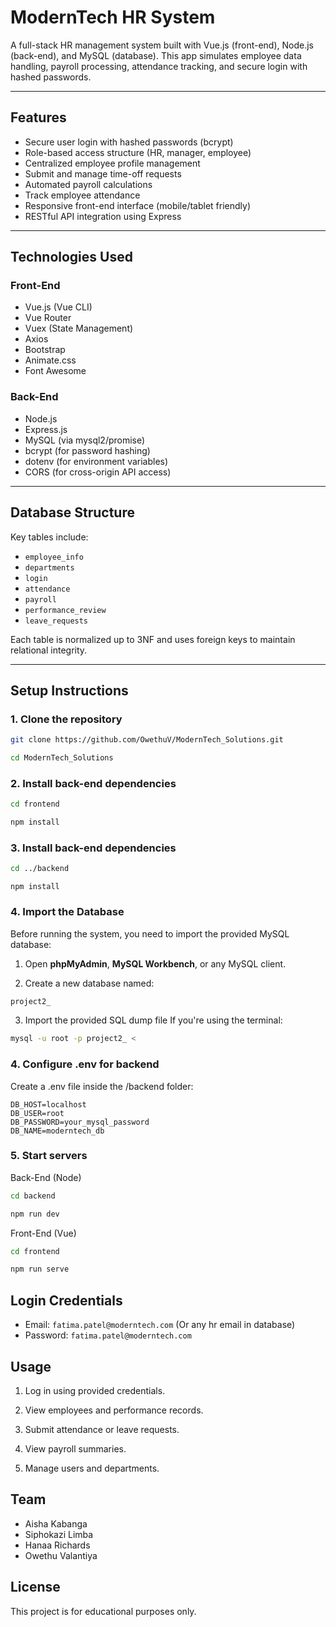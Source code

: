 # ModernTech HR System

A full-stack HR management system built with Vue.js (front-end), Node.js (back-end), and MySQL (database). This app simulates employee data handling, payroll processing, attendance tracking, and secure login with hashed passwords.

---

## Features

- Secure user login with hashed passwords (bcrypt)
- Role-based access structure (HR, manager, employee)
- Centralized employee profile management
- Submit and manage time-off requests
- Automated payroll calculations
- Track employee attendance
- Responsive front-end interface (mobile/tablet friendly)
- RESTful API integration using Express

---

## Technologies Used

### Front-End
- Vue.js (Vue CLI)
- Vue Router
- Vuex (State Management)
- Axios
- Bootstrap
- Animate.css
- Font Awesome

### Back-End
- Node.js
- Express.js
- MySQL (via mysql2/promise)
- bcrypt (for password hashing)
- dotenv (for environment variables)
- CORS (for cross-origin API access)

---

## Database Structure

Key tables include:
- `employee_info`
- `departments`
- `login`
- `attendance`
- `payroll`
- `performance_review`
- `leave_requests`

Each table is normalized up to 3NF and uses foreign keys to maintain relational integrity.

---

## Setup Instructions

### 1. Clone the repository

```bash
git clone https://github.com/OwethuV/ModernTech_Solutions.git
```
```bash
cd ModernTech_Solutions
```
### 2. Install back-end dependencies

```bash
cd frontend
```
```bash
npm install
```

### 3. Install back-end dependencies

```bash
cd ../backend
```
```
npm install
```

### 4. Import the Database
Before running the system, you need to import the provided MySQL database:

1. Open **phpMyAdmin**, **MySQL Workbench**, or any MySQL client.

2. Create a new database named:
```sql
project2_
```
3. Import the provided SQL dump file
   If you're using the terminal:
```bash
mysql -u root -p project2_ < 
```

### 4. Configure .env for backend
Create a .env file inside the /backend folder:
```env
DB_HOST=localhost
DB_USER=root
DB_PASSWORD=your_mysql_password
DB_NAME=moderntech_db
```

### 5. Start servers
Back-End (Node)
```bash
cd backend
```
```bash
npm run dev
```
Front-End (Vue)
```bash
cd frontend
```
```bash
npm run serve
```

## Login Credentials
- Email: `fatima.patel@moderntech.com` (Or any hr email in database)
- Password: `fatima.patel@moderntech.com`

## Usage
1. Log in using provided credentials.

2. View employees and performance records.

3. Submit attendance or leave requests.

4. View payroll summaries.

5. Manage users and departments.

## Team
- Aisha Kabanga
- Siphokazi Limba
- Hanaa Richards
- Owethu Valantiya

## License
This project is for educational purposes only.
